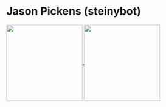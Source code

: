 # Jason Pickens (steinybot)

<a href="https://github.com/anuraghazra/github-readme-stats">
  <img height=200 align="center" src="https://steinybot-github-readme-stats.vercel.app/api?username=steinybot&theme=algolia&show_icons=true&exclude_repo=github-readme-stats" />
</a>
<a href="https://github.com/anuraghazra/convoychat">
  <img height=200 align="center" src="https://steinybot-github-readme-stats.vercel.app/api/top-langs?username=steinybot&theme=algolia&show_icons=true&layout=compact&langs_count=8&card_width=320&exclude_repo=github-readme-stats" />
</a>

